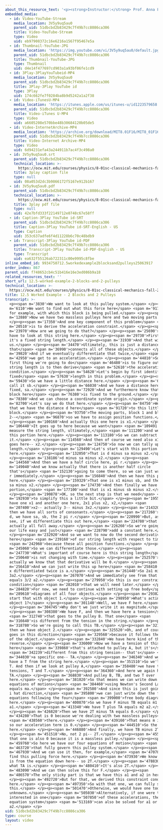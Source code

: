 ```yaml
---
about_this_resource_text: '<p><strong>Instructor:</strong> Prof. Anna Frebel</p>'
embedded_media:
  - id: Video-YouTube-Stream
    media_location: 3V5y9uq5au0
    parent_uid: 51dbcbd2b83429c7f49b7cc8086ca306
    title: Video-YouTube-Stream
    type: Video
    uid: eb97908372c16e6216a1567f95467e5a
  - id: Thumbnail-YouTube-JPG
    media_location: 'https://img.youtube.com/vi/3V5y9uq5au0/default.jpg'
    parent_uid: 51dbcbd2b83429c7f49b7cc8086ca306
    title: Thumbnail-YouTube-JPG
    type: Thumbnail
    uid: d4e14f477697cd903a1a93bf06fe1cd9
  - id: 3Play-3PlayYouTubeid-MP4
    media_location: 3V5y9uq5au0
    parent_uid: 51dbcbd2b83429c7f49b7cc8086ca306
    title: 3Play-3Play YouTube id
    type: 3Play
    uid: 174c662fe7f0284ba8b9d5242a1a2f38
  - id: Video-iTunesU-MP4
    media_location: 'https://itunes.apple.com/us/itunes-u/id1223579658'
    parent_uid: 51dbcbd2b83429c7f49b7cc8086ca306
    title: Video-iTunes U-MP4
    type: Video
    uid: a6605208e570bbe48b30684120b05de5
  - id: Video-InternetArchive-MP4
    media_location: 'https://archive.org/download/MIT8.01F16/MIT8_01F16_L12v05_360p.mp4'
    parent_uid: 51dbcbd2b83429c7f49b7cc8086ca306
    title: Video-Internet Archive-MP4
    type: Video
    uid: 6d94231efa43a244911b7ac4f3c498a0
  - id: 3V5y9uq5au0.srt
    parent_uid: 51dbcbd2b83429c7f49b7cc8086ca306
    technical_location: >-
      https://ocw.mit.edu/courses/physics/8-01sc-classical-mechanics-fall-2016/week-4-drag-forces-constraints-and-continuous-systems/12.5-worked-example-2-blocks-and-2-pulleys/12.5-worked-example-2-blocks-and-2-pulleys/3V5y9uq5au0.srt
    title: 3play caption file
    type: null
    uid: 08a053d2dc3b9866172f5167e912b167
  - id: 3V5y9uq5au0.pdf
    parent_uid: 51dbcbd2b83429c7f49b7cc8086ca306
    technical_location: >-
      https://ocw.mit.edu/courses/physics/8-01sc-classical-mechanics-fall-2016/week-4-drag-forces-constraints-and-continuous-systems/12.5-worked-example-2-blocks-and-2-pulleys/12.5-worked-example-2-blocks-and-2-pulleys/3V5y9uq5au0.pdf
    title: 3play pdf file
    type: null
    uid: 42e7bfd333f22149712e0748c67e58ff
  - id: Caption-3Play YouTube id-SRT
    parent_uid: 51dbcbd2b83429c7f49b7cc8086ca306
    title: Caption-3Play YouTube id-SRT-English - US
    type: Caption
    uid: 353c637adfe6f4d11228b6c70c48bdb9
  - id: Transcript-3Play YouTube id-PDF
    parent_uid: 51dbcbd2b83429c7f49b7cc8086ca306
    title: Transcript-3Play YouTube id-PDF-English - US
    type: Transcript
    uid: ea632f55126ab722311c00e9995c8fbe
inline_embed_id: 9934750712.5workedexample2blocksand2pulleys25063917
order_index: 867
parent_uid: f748652cb4c51b416e16e3ed086b9a18
related_resources_text: ''
short_url: 12.5-worked-example-2-blocks-and-2-pulleys
technical_location: >-
  https://ocw.mit.edu/courses/physics/8-01sc-classical-mechanics-fall-2016/week-4-drag-forces-constraints-and-continuous-systems/12.5-worked-example-2-blocks-and-2-pulleys/12.5-worked-example-2-blocks-and-2-pulleys
title: 12.5 Worked Example - 2 Blocks and 2 Pulleys
transcript: >-
  <p><span m='3830'>We want to look at this pulley system.</span> </p><p><span
  m='6110'>We want to find out what this force here</span> <span m='9170'>is,
  for example, with which this block is being pulled.</span> </p><p><span
  m='12880'>Now we have two massless pulleys here and two moving parts.</span>
  </p><p><span m='17350'>And one key component of this problem</span> <span
  m='20510'>is to derive the acceleration constraint.</span> </p><p><span
  m='23970'>How are we going to do that?</span> </p><p><span m='25690'>Well, we
  have to look at this string here.</span> </p><p><span m='29730'>First of all,
  it's a fixed string length.</span> </p><p><span m='31930'>And that will help
  us.</span> </p><p><span m='34470'>Ultimately, this is just a distance
  that</span> <span m='36990'>connects all of these objects.</span> </p><p><span
  m='39820'>And if we eventually differentiate that twice,</span> <span
  m='42950'>we get to an acceleration.</span> </p><p><span m='44810'>So the
  first thing we're going to do</span> <span m='46480'>is to figure out what the
  string length is to then derive</span> <span m='52610'>the acceleration
  condition.</span> </p><p><span m='54620'>Let's begin by first identifying the
  fixed</span> <span m='57630'>length in this problem.</span> </p><p><span
  m='59430'>So we have a little distance here.</span> </p><p><span m='62950'>We
  call it sb.</span> </p><p><span m='66030'>And we have a distance here that's
  fixed, sa.</span> </p><p><span m='72920'>And we furthermore know that this
  block here</span> <span m='76380'>is fixed to the ground.</span> </p><p><span
  m='78380'>And we can choose a coordinate system origin.</span> </p><p><span
  m='82700'>Let's say we do that here.</span> </p><p><span m='84750'>We know
  that we have the distance d here</span> <span m='91720'>to this little
  block.</span> </p><p><span m='93750'>The moving parts, block 1 and block
  2--</span> <span m='96870'>so we have to assign position functions.</span>
  </p><p><span m='100160'>And actually this one here is x1.</span> </p><p><span
  m='106440'>It goes up to here because we want</span> <span m='109491'>to
  measure the string length, ultimately,</span> <span m='111200'>and we know
  this portion here.</span> </p><p><span m='113180'>So we can subtract
  it.</span> </p><p><span m='114560'>And then of course we need also x1, so that
  goes here-- x2.</span> </p><p><span m='124750'>So now we can tally up the
  length.</span> </p><p><span m='129490'>Let's start with this portion
  here.</span> </p><p><span m='132050'>That is d minus sa minus x2.</span>
  </p><p><span m='138186'>d minus sa minus x2.</span> </p><p><span
  m='144560'>And then we have a half circle here, pi r.</span> </p><p><span
  m='149040'>And we know actually that there is another half circle
  that's</span> <span m='152130'>going to come there, so we can just write 2 pi
  r immediately.</span> </p><p><span m='156840'>And then we have this part
  here.</span> </p><p><span m='159329'>That one is x1 minus sb, and then minus
  sa minus x2.</span> </p><p><span m='174730'>And then finally we have this
  portion,</span> <span m='177100'>and that is x1 minus sb minus x2.</span>
  </p><p><span m='190878'>OK, so the next step is that we need</span> <span
  m='192930'>to simplify this a little bit.</span> </p><p><span m='195540'>So we
  have one x1 and another one here, 2x1 plus x2, x2,</span> <span
  m='207400'>x2-- actually 3-- minus 3x2.</span> </p><p><span m='214320'>And
  then we have all sorts of consonants.</span> </p><p><span m='217260'>We have
  d, we have sa, sb, the 2 pi r.</span> </p><p><span m='220990'>But, as you will
  see, if we differentiate this out here,</span> <span m='224780'>that will
  actually all fall away.</span> </p><p><span m='226260'>So we're going to make
  our life easy and just</span> <span m='228790'>add a constant here.</span>
  </p><p><span m='232920'>And so we want to now do the second derivative
  here</span> <span m='239160'>of our string length with respect to time,</span>
  <span m='242960'>because these all position functions.</span> </p><p><span
  m='245060'>So we can differentiate those.</span> </p><p><span
  m='247730'>What's important of course here is this string length</span> <span
  m='250640'>is not changing with time.</span> </p><p><span m='252570'>So
  actually we know that that derivative will be 0.</span> </p><p><span
  m='256410'>And we can just write this up here</span> <span m='258410'>because
  x differentiated twice is a.</span> </p><p><span m='261440'>So 2a1 minus
  3a2.</span> </p><p><span m='267070'>And we immediately see from that that a1
  equals 3/2 a2.</span> </p><p><span m='279950'>So this is our constraint
  condition</span> <span m='282010'>that we will need later.</span> </p><p><span
  m='284820'>For now, we need to continue with setting up free body</span> <span
  m='289610'>diagrams of all four objects.</span> </p><p><span m='293820'>Let's
  start that with object 1.</span> </p><p><span m='298950'>What's acting on
  object 1?</span> </p><p><span m='301140'>Well, we have F here.</span>
  </p><p><span m='304745'>Why don't we just write it as magnitude.</span>
  </p><p><span m='308380'>We have F, and then we have here a tension</span>
  <span m='312740'>that goes to the pulley B. That one</span> <span
  m='316640'>is different from the tension in the string.</span> </p><p><span
  m='318780'>So we're going to call this TB.</span> </p><p><span m='321675'>And
  then we have object 2.</span> </p><p><span m='325520'>Oh, and of course, i hat
  goes in this direction</span> <span m='329560'>because it follows the motion
  of the object.</span> </p><p><span m='332840'>We have here kind of the
  reverse.</span> </p><p><span m='336000'>Now we have a tension of this string
  here</span> <span m='339860'>that's attached to pulley A, but it's</span>
  <span m='342239'>different from this string tension-- that's</span> <span
  m='344030'>a specific one-- TA.</span> </p><p><span m='346340'>And we also
  have a T from the string here.</span> </p><p><span m='351510'>So we'll add a
  T. And then if we look at pulley A,</span> <span m='358480'>we have two string
  tensions, T and T.</span> </p><p><span m='364360'>And here we again have a
  TA.</span> </p><p><span m='368830'>And pulley B, TB, and two T over
  here.</span> </p><p><span m='381020'>So that means we can write down our
  equations of motions</span> <span m='384460'>using Newton's Second Law, F
  equals ma.</span> </p><p><span m='392580'>And since this is just going in the
  i hat direction,</span> <span m='395800'>we can just write down the four
  equations following the four</span> <span m='399000'>free body diagrams
  here.</span> </p><p><span m='400870'>So we have F minus TB equals m1
  a1.</span> </p><p><span m='413340'>We have T plus TA equals m2 a2.</span>
  </p><p><span m='426820'>Then we have 2T minus TA equals 0.</span> </p><p><span
  m='434280'>That is 0 because we're dealing with two massless pulleys</span>
  <span m='438560'>there.</span> </p><p><span m='439160'>That means m is 0 and
  so our acceleration term is 0.</span> </p><p><span m='444510'>So the m is 0
  here.</span> </p><p><span m='446880'>And finally, we have TB minus 2T.</span>
  </p><p><span m='451518'>No, not 2 pi-- 2T.</span> </p><p><span m='455409'>And
  that one is also 0 because it is a massless pulley.</span> </p><p><span
  m='459760'>So here we have our four equations of motion</span> <span
  m='463720'>that fully govern this pulley system.</span> </p><p><span
  m='467930'>And we can use it then, for example,</span> <span m='470780'>to
  find this pulling force here.</span> </p><p><span m='473930'>We know what TB
  is from the equation down here-- so 2T.</span> </p><p><span m='478830'>We know
  what TA is.</span> </p><p><span m='480410'>It's also 2T.</span> </p><p><span
  m='483090'>And we can then solve this for F.</span> </p><p><span
  m='486570'>The only sticky part is that we have this a1 and a2 in here.</span>
  </p><p><span m='492720'>But for that, we derived this constraint condition
  here.</span> </p><p><span m='497350'>So with that one, we can fully solve
  this.</span> </p><p><span m='501470'>Otherwise, we would have one too many
  unknowns.</span> </p><p><span m='505030'>Alternatively, if one were to be
  interested in one</span> <span m='507850'>of these accelerations, then this
  equation system</span> <span m='513169'>can also be solved for a1 or
  a2.</span> </p>
uid: 51dbcbd2b83429c7f49b7cc8086ca306
type: course
layout: video
---
```

